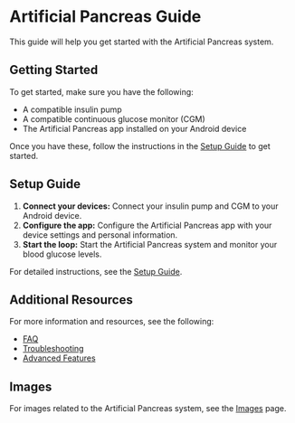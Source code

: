 # Artificial Pancreas Guide

This guide will help you get started with the Artificial Pancreas system.

## Getting Started

To get started, make sure you have the following:

- A compatible insulin pump
- A compatible continuous glucose monitor (CGM)
- The Artificial Pancreas app installed on your Android device

Once you have these, follow the instructions in the [Setup Guide](setup.md) to get started.

## Setup Guide

1. **Connect your devices:** Connect your insulin pump and CGM to your Android device.
2. **Configure the app:** Configure the Artificial Pancreas app with your device settings and personal information.
3. **Start the loop:** Start the Artificial Pancreas system and monitor your blood glucose levels.

For detailed instructions, see the [Setup Guide](setup.md).

## Additional Resources

For more information and resources, see the following:

- [FAQ](faq.md)
- [Troubleshooting](docs/troubleshooting.md)
- [Advanced Features](docs/advanced.md)

## Images

For images related to the Artificial Pancreas system, see the [Images](images.md) page.
